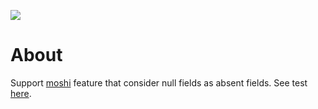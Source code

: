 [![](https://jitpack.io/v/zj565061763/moshi.svg)](https://jitpack.io/#zj565061763/moshi)

# About

Support [moshi](https://github.com/square/moshi) feature that consider null fields as absent fields.
See test [here](https://github.com/zj565061763/moshi/blob/main/app/src/test/java/com/sd/demo/moshi/JsonTest.kt).